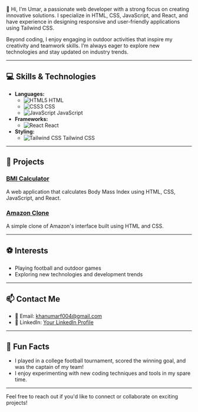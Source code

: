 👋 Hi, I'm Umar, a passionate web developer with a strong focus on creating innovative solutions. I specialize in HTML, CSS, JavaScript, and React, and have experience in designing responsive and user-friendly applications using Tailwind CSS.

Beyond coding, I enjoy engaging in outdoor activities that inspire my creativity and teamwork skills. I’m always eager to explore new technologies and stay updated on industry trends.

---

## 💻 Skills & Technologies
- **Languages:** 
  - ![HTML5](https://img.shields.io/badge/HTML5-E34F26?style=flat&logo=html5&logoColor=white) HTML
  - ![CSS3](https://img.shields.io/badge/CSS3-1572B6?style=flat&logo=css3&logoColor=white) CSS
  - ![JavaScript](https://img.shields.io/badge/JavaScript-F7DF1E?style=flat&logo=javascript&logoColor=black) JavaScript
- **Frameworks:** 
  - ![React](https://img.shields.io/badge/React-61DAFB?style=flat&logo=react&logoColor=black) React
- **Styling:** 
  - ![Tailwind CSS](https://img.shields.io/badge/Tailwind_CSS-06B6D4?style=flat&logo=tailwind-css&logoColor=white) Tailwind CSS

---

## 🚀 Projects
### [BMI Calculator](https://github.com/yourusername/bmi-calculator) 
A web application that calculates Body Mass Index using HTML, CSS, JavaScript, and React.

### [Amazon Clone](https://github.com/yourusername/amazon-clone) 
A simple clone of Amazon's interface built using HTML and CSS.

---

## ⚽ Interests
- Playing football and outdoor games
- Exploring new technologies and development trends

---

## 📫 Contact Me
- 📧 Email: [khanumarf004@gmail.com](mailto:khanumarf004@gmail.com)
- 🔗 LinkedIn: [Your LinkedIn Profile](your-linkedin-url)

---

## 🎉 Fun Facts
- I played in a college football tournament, scored the winning goal, and was the captain of my team!
- I enjoy experimenting with new coding techniques and tools in my spare time.

---

Feel free to reach out if you'd like to connect or collaborate on exciting projects!
